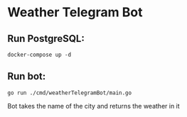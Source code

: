 # Weather Telegram Bot
## Run PostgreSQL:
```
docker-compose up -d
```
## Run bot:
```
go run ./cmd/weatherTelegramBot/main.go
```
Bot takes the name of the city and returns the weather in it